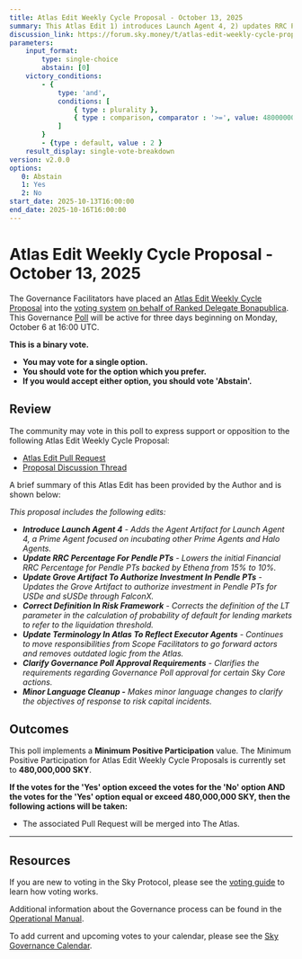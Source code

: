 ```yaml
---
title: Atlas Edit Weekly Cycle Proposal - October 13, 2025
summary: This Atlas Edit 1) introduces Launch Agent 4, 2) updates RRC Percentage for Pendle PTs, 3) updates Grove Artifact to authorize investment in Pendle PTs, 4) corrects definition in Risk Framework, 5) updates terminology in Atlas to reflect Executor Agents, 6) clarify Governance Poll approval requirements, 7) introduces a minor language cleanup.
discussion_link: https://forum.sky.money/t/atlas-edit-weekly-cycle-proposal-week-of-2025-10-13/27311
parameters:
    input_format:
        type: single-choice
        abstain: [0]
    victory_conditions:
        - {
            type: 'and',
            conditions: [
                { type : plurality },
                { type : comparison, comparator : '>=', value: 480000000 }
            ]
        }
        - {type : default, value : 2 }
    result_display: single-vote-breakdown
version: v2.0.0
options:
   0: Abstain
   1: Yes
   2: No
start_date: 2025-10-13T16:00:00
end_date: 2025-10-16T16:00:00
---
```


# Atlas Edit Weekly Cycle Proposal - October 13, 2025

The Governance Facilitators have placed an [Atlas Edit Weekly Cycle Proposal](https://sky-atlas.powerhouse.io/A.1.10.2_Atlas_Edit_Weekly_Cycle/4a8ad9ad-5c5d-4994-9b46-f04c0e61ce59|0db30308) into the [voting system](https://vote.sky.money/polling) [on behalf of Ranked Delegate Bonapublica](https://forum.sky.money/t/atlas-edit-weekly-cycle-proposal-week-of-2025-10-06/27272/9). This Governance [Poll](https://sky-atlas.powerhouse.io/A.1.10.2_Atlas_Edit_Weekly_Cycle/4a8ad9ad-5c5d-4994-9b46-f04c0e61ce59|0db30308) will be active for three days beginning on Monday, October 6 at 16:00 UTC.

**This is a binary vote.**

- **You may vote for a single option.**
- **You should vote for the option which you prefer.**
- **If you would accept either option, you should vote 'Abstain'.**

## Review

The community may vote in this poll to express support or opposition to the following Atlas Edit Weekly Cycle Proposal:

- [Atlas Edit Pull Request](TBD)
- [Proposal Discussion Thread](https://forum.sky.money/t/atlas-edit-weekly-cycle-proposal-week-of-2025-10-13/27311)

A brief summary of this Atlas Edit has been provided by the Author and is shown below:

_This proposal includes the following edits:_

- _**Introduce Launch Agent 4** - Adds the Agent Artifact for Launch Agent 4, a Prime Agent focused on incubating other Prime Agents and Halo Agents._
- _**Update RRC Percentage For Pendle PTs** - Lowers the initial Financial RRC Percentage for Pendle PTs backed by Ethena from 15% to 10%._
- _**Update Grove Artifact To Authorize Investment In Pendle PTs** - Updates the Grove Artifact to authorize investment in Pendle PTs for USDe and sUSDe through FalconX._
- _**Correct Definition In Risk Framework** - Corrects the definition of the LT parameter in the calculation of probability of default for lending markets to refer to the liquidation threshold._
- _**Update Terminology In Atlas To Reflect Executor Agents** - Continues to move responsibilities from Scope Facilitators to go forward actors and removes outdated logic from the Atlas._
- _**Clarify Governance Poll Approval Requirements** - Clarifies the requirements regarding Governance Poll approval for certain Sky Core actions._
- _**Minor Language Cleanup -** Makes minor language changes to clarify the objectives of response to risk capital incidents._

## Outcomes

This poll implements a **Minimum Positive Participation** value. The Minimum Positive Participation for Atlas Edit Weekly Cycle Proposals is currently set to **480,000,000 SKY**.

**If the votes for the 'Yes' option exceed the votes for the 'No' option AND the votes for the 'Yes' option equal or exceed 480,000,000 SKY, then the following actions will be taken:**

- The associated Pull Request will be merged into The Atlas.

---

## Resources

If you are new to voting in the Sky Protocol, please see the [voting guide](https://manual.makerdao.com/governance/voting-in-makerdao/on-chain-governance) to learn how voting works.

Additional information about the Governance process can be found in the [Operational Manual](https://manual.makerdao.com).

To add current and upcoming votes to your calendar, please see the [Sky Governance Calendar](https://manual.makerdao.com/makerdao/calendars/governance-calendar).
